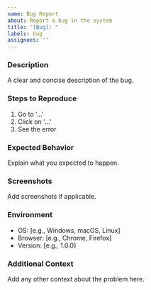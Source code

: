 ```yaml
---
name: Bug Report
about: Report a bug in the system
title: "[Bug]: "
labels: bug
assignees: ''
---
```


### Description
A clear and concise description of the bug.

### Steps to Reproduce
1. Go to '...'
2. Click on '...'
3. See the error

### Expected Behavior
Explain what you expected to happen.

### Screenshots
Add screenshots if applicable.

### Environment
- OS: [e.g., Windows, macOS, Linux]
- Browser: [e.g., Chrome, Firefox]
- Version: [e.g., 1.0.0]

### Additional Context
Add any other context about the problem here.

